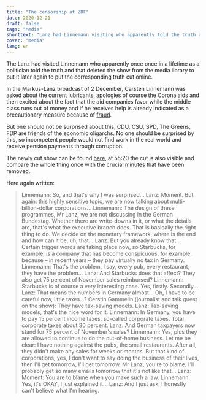 ```yaml
---
title: "The censorship at ZDF"
date: 2020-12-21
draft: false
tags: "Media"
shorttext: "Lanz had Linnemann visiting who apparently told the truth once in his life as a politician and ZDF cut it out."
cover: "media"
lang: en
---
```


The Lanz had visited Linnemann who apparently once once in a lifetime as a politician told the truth and that deleted the show from the media library to put it later again to put the corresponding truth cut online.

In the Markus-Lanz broadcast of 2 December, Carsten Linnemann was asked about the current lubricants, apologies of course the Corona aids and then excited about the fact that the aid companies favor while the middle class runs out of money and if he receives help is already indicated as a precautionary measure because of [fraud](https://taz.de/Coronahilfen-fuer-Selbstaendige/!5731975/ "Statt Geld kommt eine Anzeige").

But one should not be surprised about this, CDU, CSU, SPD, The Greens, FDP are friends of the economic oligarchs. No one should be surprised by this, so incompetent people would not find work in the real world and receive pension payments through corruption.

The newly cut show can be found [here](https://www.zdf.de/gesellschaft/markus-lanz/markus-lanz-vom-2-dezember-2020-100.html "Markus Lanz vom 2. Dezember 2020"), at 55:20 the cut is also visible and compare the whole thing once with the crucial [minutes](/static/downloads/marcus_lanz_2_dez_linnenmann.mp4 "Lanz der zensierte Part") that have been removed.

Here again written:

> Linnemann: So, and that's why I was surprised...
> Lanz: Moment. But again: this highly sensitive topic, we are now talking about multi-billion-dollar corporations...
> Linnemann: The design of these programmes, Mr Lanz, we are not discussing in the German Bundestag. Whether there are write-downs in it, or what the details are, that's what the executive branch does. That is basically the right thing to do. We decide on the monetary framework, where is the end and how can it be, uh, that...
> Lanz: But you already know that... Certain trigger words are taking place now, so Starbucks, for example, is a company that has become conspicuous, for example, because – in recent years – they pay virtually no tax in Germany.
> Linnemann: That's the problem, I say, every pub, every restaurant, they have the problem...
> Lanz: And Starbucks does that affect? They also get 75 percent of November sales reimbursed?
> Linnemann: Starbucks is of course a very interesting case. Yes, firstly. Secondly...
> Lanz: That means the numbers in Germany almost... Oh, I have to be careful now, little taxes...?
> Cerstin Gammelin (journalist and talk guest on the show): They have tax-saving models.
> Lanz: Tax-saving models, that's the nice word for it.
> Linnemann: In Germany, you have to pay 15 percent income taxes, so-called corporate taxes. Total corporate taxes about 30 percent.
> Lanz: And German taxpayers now stand for 75 percent of November's sales?
> Linnemann: Yes, plus they are allowed to continue to do the out-of-home business. Let me be clear: I have nothing against the pubs, the small restaurants. After all, they didn't make any sales for weeks or months. But that kind of corporations, yes, I don't want to say doing the business of their lives, then I'll get tomorrow, I'll get tomorrow, Mr Lanz, you're to blame, I'll probably get so many emails tomorrow that it's not like that...
> Lanz: Moment: You are to blame when you make such a law.
> Linnemann: Yes, it's OKAY, I just explained it...
> Lanz: And I just ask. I honestly can't believe what I'm hearing.

